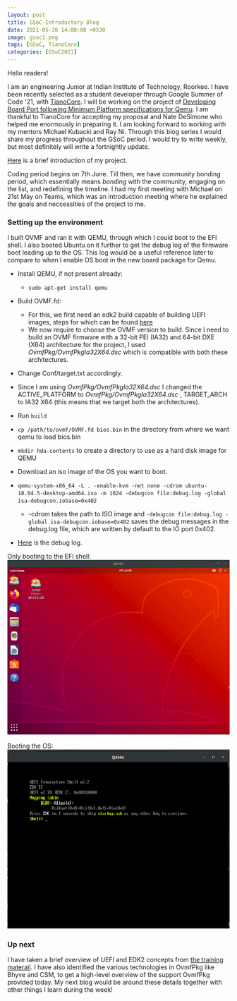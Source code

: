 ```yaml
---
layout: post
title: GSoC-Introductory Blog
date: 2021-05-30 14:00:00 +0530
image: gsoc1.png
tags: [GSoC, TianoCore]
categories: [GSoC2021]
---
```

Hello readers!

I am an engineering Junior at Indian Institute of Technology, Roorkee. I have been recently selected as a student developer through Google Summer of Code '21, with [TianoCore](https://www.tianocore.org/). I will be working on the project of [Developing Board Port following Minimum Platform specifications for Qemu](https://summerofcode.withgoogle.com/projects/#6418204223602688). I am thankful to TianoCore for accepting my proposal and Nate DeSimone who helped me enormously in preparing it. I am looking forward to working with my mentors Michael Kubacki and Ray Ni. Through this blog series I would share my progress throughout the GSoC period. I would try to write weekly, but most definitely will write a fortnightly update.

[Here](https://github.com/tianocore/tianocore.github.io/wiki/Tasks-MinPlatform-QemuOpenBoardPkg) is a brief introduction of my project.

Coding period begins on 7th June. Till then, we have community bonding period, which essentially means *bonding* with the community, engaging on the list, and redefining the timeline. I had my first meeting with Michael on 21st May on Teams, which was an introduction meeting where he explained the goals and neccessities of the project to me.

### Setting up the environment

I built OVMF and ran it with QEMU, through which I could boot to the EFI shell. I also booted Ubuntu on it further to get the debug log of the firmware boot leading up to the OS. This log would be a useful reference later to compare to when I enable OS boot in the new board package for Qemu.


- Install QEMU, if not present already:  
	- ```sudo apt-get install qemu```

- Build OVMF.fd:  
	- For this, we first need an edk2 build capable of building UEFI images, steps for which can be found [here](https://github.com/tianocore/tianocore.github.io/wiki/Getting-Started-with-EDK-II)  
	- We now require to choose the OVMF version to build. Since I need to build an OVMF firmware with a 32-bit PEI (IA32) and 64-bit DXE (X64) architecture for the project, I used *OvmfPkg/OvmfPkgIa32X64.dsc* which is compatible with both these architectures.  
- Change Conf/target.txt accordingly.  
- Since I am using *OvmfPkg/OvmfPkgIa32X64.dsc* I changed the ACTIVE_PLATFORM to *OvmfPkg/OvmfPkgIa32X64.dsc* , TARGET_ARCH to IA32 X64 (this means that we target both the architectures).  
- Run ```build```  
- ```cp /path/to/ovmf/OVMF.fd bios.bin``` in the directory from where we want qemu to load bios.bin  
- ```mkdir hda-contents``` to create a directory to use as a hard disk image for QEMU  
- Download an iso image of the OS you want to boot.  
- ```qemu-system-x86_64 -L . -enable-kvm -net none -cdrom ubuntu-18.04.5-desktop-amd64.iso -m 1024 -debugcon file:debug.log -global isa-debugcon.iobase=0x402```  
	- -cdrom takes the path to ISO image and ```-debugcon file:debug.log -global isa-debugcon.iobase=0x402``` saves the debug messages in the debug.log file, which are written by default to the IO port 0x402.  
- [Here](https://gist.github.com/KaairaGupta/ed352049fa156882b4f329905f0a54e1) is the debug log. 

Only booting to the EFI shell:
![EFI shell](/images/gsoc1_1.png)

Booting the OS:
![Ubuntu Boot](/images/gsoc1_2.png)


### Up next

I have taken a brief overview of UEFI and EDK2 concepts from [the training materail](https://github.com/tianocore-training/Tianocore_Training_Contents/wiki). I have also identified the various technologies in OvmfPkg like Bhyve and CSM, to get a high-level overview of the support OvmfPkg provided today. My next blog would be around these details together with other things I learn during the week!
